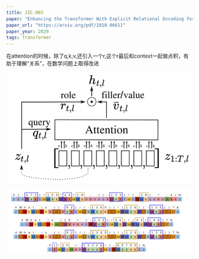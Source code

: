```yaml
---
title: JZC-003
paper: "Enhancing the Transformer With Explicit Relational Encoding for Math Problem Solving"
paper_url: "https://arxiv.org/pdf/1910.06611"
paper_year: 2020
tags: Transformer
---
```


在attention的时候，除了q,k,v,还引入一个r,这个r最后和context一起做点积，有助于理解“关系”，在数学问题上取得改进

![Image](/papers/JZC-003/1.png)

![Image](/papers/JZC-003/2.png)
